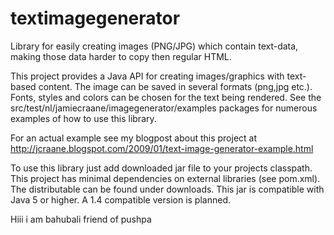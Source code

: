 # textimagegenerator

Library for easily creating images (PNG/JPG) which contain text-data, making those data harder to copy then regular HTML.

This project provides a Java API for creating images/graphics with text-based content.
The image can be saved in several formats (png,jpg etc.). Fonts, styles and colors can be
chosen for the text being rendered. See the src/test/nl/jamiecraane/imagegenerator/examples
packages for numerous examples of how to use this library.

For an actual example see my blogpost about this project at http://jcraane.blogspot.com/2009/01/text-image-generator-example.html

To use this library just add downloaded jar file to your projects classpath.
This project has minimal dependencies on external libraries (see pom.xml). The distributable can be found under downloads.
This jar is compatible with Java 5 or higher. A 1.4 compatible version is planned.


Hiii i am bahubali friend of pushpa 

